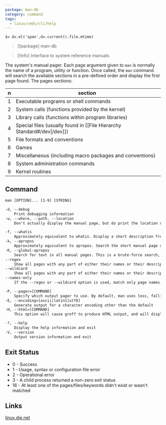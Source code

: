 ```yaml
---
package: man-db
category: command
tags:
  - linux/cmds/cli/help
---
```


`$= dv.el('span',dv.current().file.mtime)`
> [!package] man-db

> [!info] Interface to system reference manuals

The system's manual pager. Each page argument given to ``man`` is normally the name of a program, utility or function. Once called, the ``man`` command will search the available sections in a pre-defined order and display the first page found. The pages sections:

| n	 | section |
| -- | -- |
| 1	  | Executable programs or shell commands |
| 2	  | System calls (functions provided by the kernel) |
| 3	  | Library calls (functions within program libraries) |
| 4	  | Special files (usually found in [[File Hierarchy Standard#/dev\|/dev]]) |
| 5	  | File formats and conventions |
| 6	  | Games |
| 7	  | Miscellaneous (including macro packages and conventions) |
| 8	  | System administration commands |
| 9	  | Kernel routines |

## Command
```txt
man [OPTION]... [1-9] [STRING]

-d, --debug
	Print debugging information
-w, --where, --path, --location
	Don't actually display the manual page, but do print the location of the source nroff file that would be formatted

-f, --whatis
	Approximately equivalent to whatis. Display a short description from the manual page, if available
-k, --apropos
	Approximately equivalent to apropos. Search the short manual page descriptions for keywords and display any matches
-K, --global-apropos
	Search for text in all manual pages. This is a brute-force search, and is likely to take some time
--regex
	Show all pages with any part of either their names or their descriptions matching each page argument as a regular expression
--wildcard
	Show all pages with any part of either their names or their descriptions matching each page argument using shell-style wildcards
--names-only
	If the --regex or --wildcard option is used, match only page names, not page descriptions

-P, --pager=[COMMAND]
	Specify which output pager to use. By default, man uses less, falling back to cat if less is not found or is not executable
-E, --encoding=[ascii|latin1|utf8]
	Generate output for a character encoding other than the default
-H, --html=[COMMAND]
	This option will cause groff to produce HTML output, and will display that output in the given web browser

-?, --help
	Display the help information and exit 
-V, --version
	Output version information and exit
```

## Exit Status
- 0 - Success
- 1 - Usage, syntax or configuration file error
- 2 - Operational error
- 3 - A child process returned a non-zero exit status
- 16 - At least one of the pages/files/keywords didn't exist or wasn't matched

## Links
[linux.die.net](https://linux.die.net/man/1/man)
